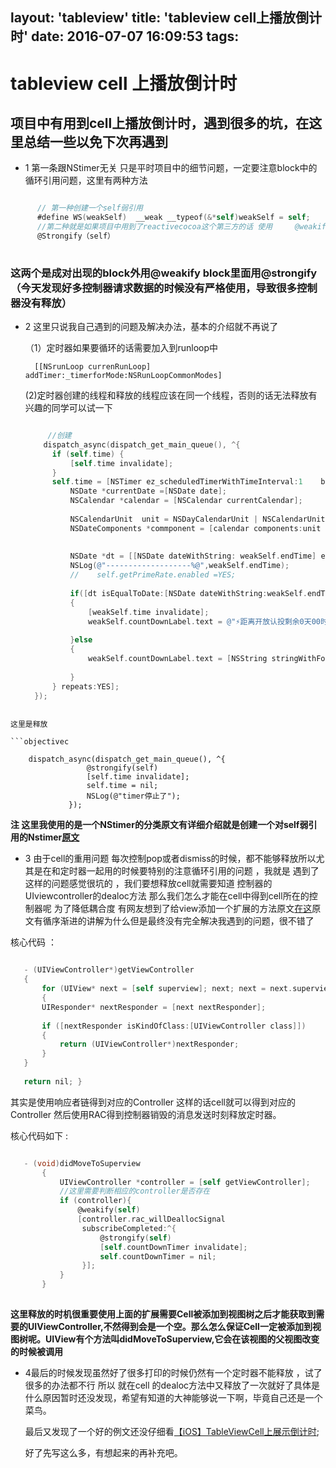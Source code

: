 layout: 'tableview'
title: 'tableview cell上播放倒计时'
date: 2016-07-07 16:09:53
tags:
---

# tableview cell 上播放倒计时

## 项目中有用到cell上播放倒计时，遇到很多的坑，在这里总结一些以免下次再遇到

- 1 第一条跟NStimer无关  只是平时项目中的细节问题，一定要注意block中的循环引用问题，这里有两种方法 

```objectivec

      // 第一种创建一个self弱引用
      #define WS(weakSelf)  __weak __typeof(&*self)weakSelf = self;
      //第二种就是如果项目中用到了reactivecocoa这个第三方的话 使用     @weakify（self）
      @Strongify（self）
       
 ```
      
       
<!--more-->
      
### 这两个是成对出现的block外用@weakify block里面用@strongify（今天发现好多控制器请求数据的时候没有严格使用，导致很多控制器没有释放）

- 2 这里只说我自己遇到的问题及解决办法，基本的介绍就不再说了 

  （1）定时器如果要循环的话需要加入到runloop中
  
  
        [[NSrunLoop currenRunLoop] addTimer:_timerforMode:NSRunLoopCommonModes]
        
   (2)定时器创建的线程和释放的线程应该在同一个线程，否则的话无法释放有兴趣的同学可以试一下
   
   



  ```objectivec
  
       //创建
      dispatch_async(dispatch_get_main_queue(), ^{
        if (self.time) {
            [self.time invalidate];
        }
        self.time = [NSTimer ez_scheduledTimerWithTimeInterval:1    block:^{
            NSDate *currentDate =[NSDate date];
            NSCalendar *calendar = [NSCalendar currentCalendar];
            
            NSCalendarUnit  unit = NSDayCalendarUnit | NSCalendarUnitHour | NSCalendarUnitMinute  | NSCalendarUnitSecond;
            NSDateComponents *commponent = [calendar components:unit fromDate:currentDate toDate:[NSDate dateWithString:weakSelf.endTime ] options:NSCalendarWrapComponents];
            
            
            NSDate *dt = [[NSDate dateWithString: weakSelf.endTime] earlierDate:currentDate];
            NSLog(@"-------------------%@",weakSelf.endTime);
            //    self.getPrimeRate.enabled =YES;
            
            if([dt isEqualToDate:[NSDate dateWithString:weakSelf.endTime ]])
            {
                [weakSelf.time invalidate];
                weakSelf.countDownLabel.text = @"⚡️距离开放认投剩余0天00时00分00秒";
                
            }else
            {
                weakSelf.countDownLabel.text = [NSString stringWithFormat:@"⚡️距离开放认投剩余%zd天%02zd时%02zd分%02zd秒",commponent.day,commponent.hour,commponent.minute,commponent.second];
                
            }
        } repeats:YES];
    });
```

这里是释放  

```objectivec

    dispatch_async(dispatch_get_main_queue(), ^{
                 @strongify(self)
                 [self.time invalidate];
                 self.time = nil;
                 NSLog(@"timer停止了");
             });
  ```

 **注 这里我使用的是一个NStimer的分类原文有详细介绍就是创建一个对self弱引用的Nstimer[原文](http://blog.callmewhy.com/2015/07/06/weak-timer-in-ios/)**  
 
- 3 由于cell的重用问题 每次控制pop或者dismiss的时候，都不能够释放所以尤其是在和定时器一起用的时候要特别的注意循环引用的问题 ，我就是 遇到了这样的问题感觉很坑的 ，我们要想释放cell就需要知道 控制器的UIviewcontroller的dealoc方法 那么我们怎么才能在cell中得到cell所在的控制器呢  为了降低耦合度 有网友想到了给view添加一个扩展的方法原文[在这](http://www.jianshu.com/p/94729046ea31)原文有循序渐进的讲解为什么但是最终没有完全解决我遇到的问题，很不错了

 核心代码 ：
 
 ```objectivec
 
    - (UIViewController*)getViewController
	{
	    for (UIView* next = [self superview]; next; next = next.superview)
	    {
        UIResponder* nextResponder = [next nextResponder];
        
        if ([nextResponder isKindOfClass:[UIViewController class]])
        {
            return (UIViewController*)nextResponder;
        }
    }
    
    return nil; }
```
 其实是使用响应者链得到对应的Controller 这样的话cell就可以得到对应的Controller 然后使用RAC得到控制器销毁的消息发送时刻释放定时器。
 
 核心代码如下 :
  
 ```objectivec
 
    - (void)didMoveToSuperview
		{
		    UIViewController *controller = [self getViewController];
		    //这里需要判断相应的controller是否存在
		    if (controller){
		        @weakify(self)
		        [controller.rac_willDeallocSignal
		         subscribeCompleted:^{
		             @strongify(self)
		             [self.countDownTimer invalidate];
		             self.countDownTimer = nil;
		         }];
		    }
		}
		
```
 **这里释放的时机很重要使用上面的扩展需要Cell被添加到视图树之后才能获取到需要的UIViewController,不然得到会是一个空。那么怎么保证Cell一定被添加到视图树呢。UIView有个方法叫didMoveToSuperview,它会在该视图的父视图改变的时候被调用**


- 4最后的时候发现虽然好了很多打印的时候仍然有一个定时器不能释放 ，试了很多的办法都不行 所以 就在cell 的dealoc方法中又释放了一次就好了具体是什么原因暂时还没发现，希望有知道的大神能够说一下啊，毕竟自己还是一个菜鸟。

  最后又发现了一个好的例文还没仔细看[【iOS】TableViewCell上展示倒计时](http://www.jianshu.com/p/8ae4c65f4313);
  
  好了先写这么多，有想起来的再补充吧。


  